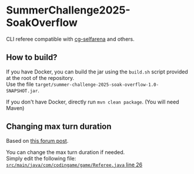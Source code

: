# SummerChallenge2025-SoakOverflow

CLI referee compatible with [cg-selfarena](https://github.com/Telokis/cg-selfarena) and others.

## How to build?

If you have Docker, you can build the jar using the `build.sh` script provided at the root of the repository.  
Use the file `target/summer-challenge-2025-soak-overflow-1.0-SNAPSHOT.jar`.

If you don't have Docker, directly run `mvn clean package`. (You will need Maven)

## Changing max turn duration

Based on [this forum post](https://www.codingame.com/forum/t/avoid-local-referee-timeout/202871).

You can change the max turn duration if needed.  
Simply edit the following file:
[`src/main/java/com/codingame/game/Referee.java` line 26](https://github.com/Telokis/cg_SummerChallenge2025-SoakOverflow/blob/main/src/main/java/com/codingame/game/Referee.java#L26)
